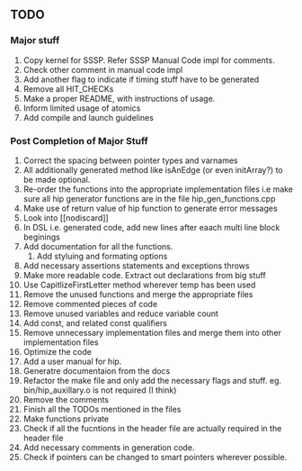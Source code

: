 ## TODO

### Major stuff

1. Copy kernel for SSSP. Refer SSSP Manual Code impl for comments.  
2. Check other comment in manual code impl
3. Add another flag to indicate if timing stuff have to be generated
4. Remove all HIT_CHECKs
5. Make a proper README, with instructions of usage.
6. Inform limited usage of atomics
7. Add compile and launch guidelines


### Post Completion of Major Stuff

1. Correct the spacing between pointer types and varnames
1. All additionally generated method like isAnEdge (or even initArray?) to be made optional.
1. Re-order the functions into the appropriate implementation files i.e make sure all hip generator functions are in the file hip_gen_functions.cpp
1. Make use of return value of hip function to generate error messages
1. Look into [[nodiscard]]
1. In DSL i.e. generated code, add new lines after eaach multi line block beginings
2. Add documentation for all the functions.
    1. Add styluing and formating options
3. Add necessary assertions statements and exceptions throws
3. Make more readable code. Extract out declarations from big stuff
4. Use CapitlizeFirstLetter method wherever temp has been used
3. Remove the unused functions and merge the appropriate files
2. Remove commented pieces of code
3. Remove unused variables and reduce variable count
4. Add const, and related const qualifiers
4. Remove unnecessary implementation files and merge them into other implementation files
5. Optimize the code 
6. Add a user manual for hip.
7. Generatre documentaion from the docs
8. Refactor the make file and only add the necessary flags and stuff. eg. bin/hip_auxillary.o is not required (I think)
9. Remove the comments
10. Finish all the TODOs mentioned in the files
11. Make functions private
10. Check if all the fucntions in the header file are actually required in the header file
1. Add necessary comments in generation code.
2. Check if pointers can be changed to smart pointers wherever possible.